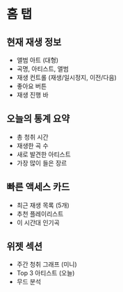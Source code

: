 # 홈 탭
## 현재 재생 정보
- 앨범 아트 (대형)
- 곡명, 아티스트, 앨범
- 재생 컨트롤 (재생/일시정지, 이전/다음)
- 좋아요 버튼
- 재생 진행 바

## 오늘의 통계 요약
- 총 청취 시간
- 재생한 곡 수
- 새로 발견한 아티스트
- 가장 많이 들은 장르

## 빠른 액세스 카드
- 최근 재생 목록 (5개)
- 추천 플레이리스트
- 이 시간대 인기곡

## 위젯 섹션
- 주간 청취 그래프 (미니)
- Top 3 아티스트 (오늘)
- 무드 분석